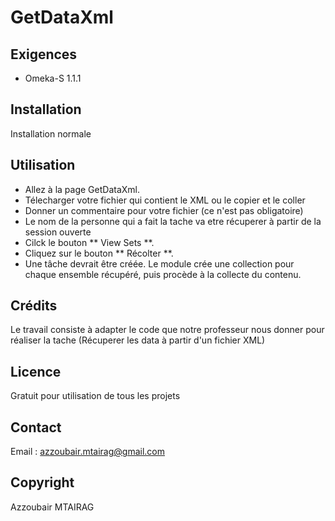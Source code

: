 # GetDataXml

## Exigences

* Omeka-S 1.1.1

## Installation

Installation normale 

## Utilisation

* Allez à la page GetDataXml.
* Télecharger votre fichier qui contient le XML ou le copier et le coller 
* Donner un commentaire pour votre fichier (ce n'est pas obligatoire)
* Le nom de la personne qui a fait la tache va etre récuperer à partir de la session ouverte 
* Cilck le bouton ** View Sets **.
* Cliquez sur le bouton ** Récolter **.
* Une tâche devrait être créée. Le module crée une collection pour chaque ensemble récupéré, puis procède à la collecte du contenu.

## Crédits

Le travail consiste à adapter le code que notre professeur nous donner pour réaliser la tache (Récuperer les data à partir d'un fichier XML)

## Licence

Gratuit pour utilisation de tous les projets

## Contact

Email : azzoubair.mtairag@gmail.com

## Copyright

Azzoubair MTAIRAG




